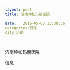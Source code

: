 ```yaml
--- 
layout: post 
title: 济南坤如玛丽医院

date:   2016-05-03 13:39:56 
categories:其他  
city:济南
  
--- 
```

   
济南坤如玛丽医院

信息

